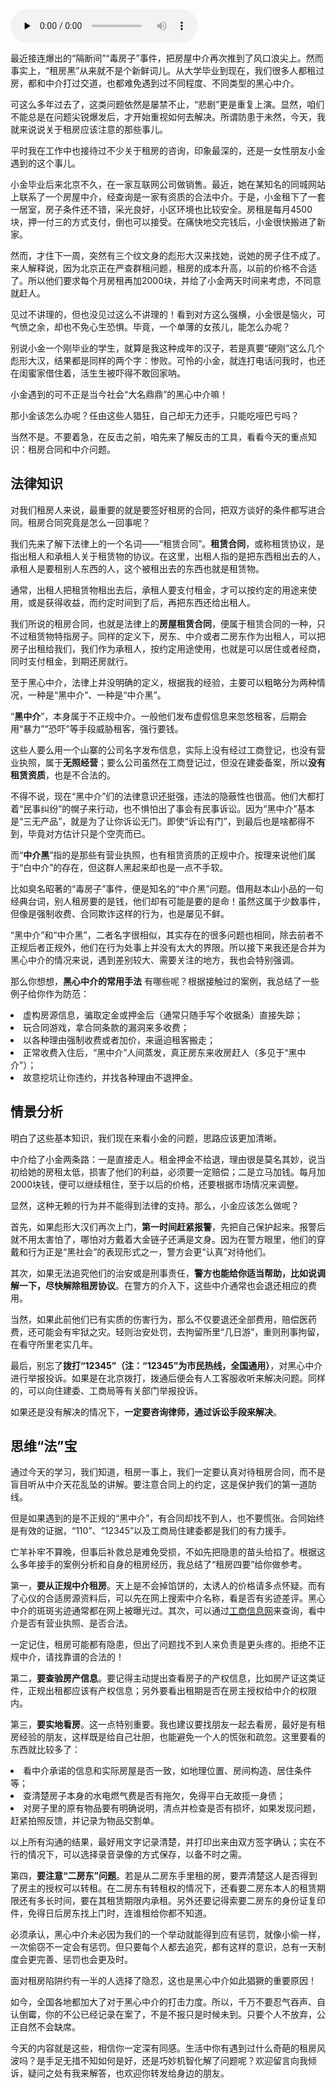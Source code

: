 <audio id="audio" title="26 | 智斗中介：“北上广”租房图鉴" controls="" preload="none"><source id="mp3" src="https://static001.geekbang.org/resource/audio/75/d2/759ac5b64eb6e2ca6fe1e6019dd672d2.mp3"></audio>

最近接连爆出的“隔断间”“毒房子”事件，把房屋中介再次推到了风口浪尖上。然而事实上，“租房黑”从来就不是个新鲜词儿。从大学毕业到现在，我们很多人都租过房，都和中介打过交道，也都难免遇到过不同程度、不同类型的黑心中介。

可这么多年过去了，这类问题依然是屡禁不止，“悲剧”更是重复上演。显然，咱们不能总是在问题尖锐爆发后，才开始重视如何去解决。所谓防患于未然，今天，我就来说说关于租房应该注意的那些事儿。

平时我在工作中也接待过不少关于租房的咨询，印象最深的，还是一女性朋友小金遇到的这个事儿。

小金毕业后来北京不久，在一家互联网公司做销售。最近，她在某知名的同城网站上联系了一个房屋中介，经查询是一家有资质的合法中介。于是，小金租下了一套一居室，房子条件还不错，采光良好，小区环境也比较安全。房租是每月4500块，押一付三的方式支付，倒也可以接受。在痛快地交完钱后，小金很快搬进了新家。

然而，才住下一周，突然有三个纹文身的彪形大汉来找她，说她的房子住不成了。来人解释说，因为北京正在严查群租问题，租房的成本升高，以前的价格不合适了。所以他们要求每个月房租再加2000块，并给了小金两天时间来考虑，不同意就赶人。

见过不讲理的，但也没见过这么不讲理的！看到对方这么强横，小金很是恼火，可气愤之余，却也不免心生恐惧。毕竟，一个单薄的女孩儿，能怎么办呢？

别说小金一个刚毕业的学生，就算是我这种成年的汉子，若是真要“硬刚”这么几个彪形大汉，结果都是同样的两个字：惨败。可怜的小金，就连打电话问我时，也还在闺蜜家借住着，活生生被吓得不敢回家呐。

小金遇到的可不正是当今社会“大名鼎鼎”的黑心中介嘛！

那小金该怎么办呢？任由这些人猖狂，自己却无力还手，只能吃哑巴亏吗？

当然不是。不要着急，在反击之前，咱先来了解反击的工具，看看今天的重点知识：租房合同和中介问题。

## 法律知识

对我们租房人来说，最重要的就是要签好租房的合同，把双方谈好的条件都写进合同。租房合同究竟是怎么一回事呢？

我们先来了解下法律上的一个名词——“租赁合同”。**租赁合同**，或称租赁协议，是指出租人和承租人关于租赁物的协议。在这里，出租人指的是把东西租出去的人，承租人是要租别人东西的人，这个被租出去的东西也就是租赁物。

通常，出租人把租赁物租出去后，承租人要支付租金，才可以按约定的用途来使用，或是获得收益，而约定时间到了后，再把东西还给出租人。

我们所说的租房合同，也就是法律上的**房屋租赁合同**，便属于租赁合同的一种，只不过租赁物特指房子。同样的定义下，房东、中介或者二房东作为出租人，可以把房子出租给我们，我们作为承租人，按约定用途使用，也就是可以居住或者经商，同时支付租金，到期还房就行。

至于黑心中介，法律上并没明确的定义，根据我的经验，主要可以粗略分为两种情况，一种是“黑中介”、一种是“中介黑”。

“**黑中介**”，本身属于不正规中介。一般他们发布虚假信息来忽悠租客，后期会用“暴力”“恐吓”等手段威胁租客，强行要钱。

这些人要么用一个山寨的公司名字发布信息，实际上没有经过工商登记，也没有营业执照，属于**无照经营**；要么公司虽然在工商登记过，但没在建委备案，所以**没有租赁资质**，也是不合法的。

不得不说，现在“黑中介”们的法律意识还挺强，违法的隐蔽性也很高。他们大都打着“民事纠纷”的幌子来行动，也不惧怕出了事会有民事诉讼。因为“黑中介”基本是“三无产品”，就是为了让你诉讼无门。即使“诉讼有门”，到最后也是啥都得不到，毕竟对方估计只是个空壳而已。

而“**中介黑**”指的是那些有营业执照，也有租赁资质的正规中介。按理来说他们属于“白中介”的存在，但这群人黑起来却也是一点不手软。

比如臭名昭著的“毒房子”事件，便是知名的“中介黑”问题。借用赵本山小品的一句经典台词，别人租房要的是钱，他们却有可能是要的是命！虽然这属于少数事件，但像是强制收费、合同欺诈这样的行为，也是屡见不鲜。

“黑中介”和“中介黑”，二者名字很相似，其实存在的很多问题也相同，除去前者不正规后者正规外，他们在行为处事上并没有太大的界限。所以接下来我还是合并为黑心中介的情况来说，遇到差别较大、需要关注的地方，我也会特别强调。

那么你想想，**黑心中介的常用手法** 有哪些呢？根据接触过的案例，我总结了一些例子给你作为防范：

<li>
虚构房源信息，骗取定金或押金后（通常只随手写个收据条）直接失踪；
</li>
<li>
玩合同游戏，拿合同条款的漏洞来多收费；
</li>
<li>
以各种理由强制收费或者加价，来逼迫租客搬走；
</li>
<li>
正常收费入住后，“黑中介”人间蒸发，真正房东来收房赶人（多见于“黑中介”）；
</li>
<li>
故意挖坑让你违约，并找各种理由不退押金。
</li>

## 情景分析

明白了这些基本知识，我们现在来看小金的问题，思路应该更加清晰。

中介给了小金两条路：一是直接走人。租金押金不给退，理由很是莫名其妙，说当初给她的房租太低，损害了他们的利益，必须要一定赔偿；二是立马加钱。每月加2000块钱，便可以继续租住，至于以后的价格，还要根据市场情况来调整。

显然，这种无赖的行为并不能得到法律的支持。那么，小金应该怎么做呢？

首先，如果彪形大汉们再次上门，**第一时间赶紧报警**，先把自己保护起来。报警后就不用太害怕了，哪怕对方戴着大金链子还满是文身。因为在警方眼里，他们的穿戴和行为正是“黑社会”的表现形式之一，警方会更“认真”对待他们。

其次，如果无法追究他们的治安或是刑事责任，**警方也能给你适当帮助，比如说调解一下，尽快解除租房协议**。在警方的介入下，这些中介通常也会退还相应的费用。

当然，如果此前他们已有实质的伤害行为，那么不仅要退还全部费用，赔偿医药费，还可能会有牢狱之灾。轻则治安处罚，去拘留所里“几日游”，重则刑事拘留，在看守所里老实几年。

最后，别忘了**拨打“12345”（注：“12345”为市民热线，全国通用）**，对黑心中介进行举报投诉。如果是在北京拨打，拨通后便会有人工客服收听来解决问题。同样的，可以向住建委、工商局等有关部门举报投诉。

如果还是没有解决的情况下，**一定要咨询律师，通过诉讼手段来解决**。

## 思维“法”宝

通过今天的学习，我们知道，租房一事上，我们一定要认真对待租房合同，而不是盲目听从中介天花乱坠的讲解。要注意合同上的约定，这是保护我们的第一道防线。

但是如果遇到的是不正规的“黑中介”，有合同却找不到人，也不要慌张。合同始终是有效的证据，“110”、“12345”以及工商局住建委都是我们的有力援手。

亡羊补牢不算晚，但事后补救总是难免受损，不如先把隐患的苗头给掐了。根据这么多年接手的案例分析和自身的租房经历，我总结了“租房四要”给你做参考。

第一，**要从正规中介租房**。天上是不会掉馅饼的，太诱人的价格请多点怀疑。而有了心仪的合适房源资料后，可以先在网上搜索中介名称，看是否有劣迹差评。黑心中介的斑斑劣迹通常都在网上被曝光过。其次，可以通过[工商信息网](http://bj.gsxt.gov.cn/subPubSys-110000.html)来查询，看中介是否有营业执照、是否合法。

一定记住，租房可能都有隐患，但出了问题找不到人来负责是更头疼的。拒绝不正规中介，请找靠谱的合法的！

第二，**要查验房产信息**。要记得主动提出查看房子的产权信息，比如房产证这类证件，正规出租都应该有产权信息；另外要看出租期是否在房主授权给中介的权限内。

第三，**要实地看房**。这一点特别重要。我也建议要找朋友一起去看房，最好是有租房经验的朋友，这样既是给自己壮胆，也能避免一个人的慌张和疏忽。这里要看的东西就比较多了：

<li>
看中介承诺的信息和实际房屋是否一致，如地理位置、房间构造、居住条件等；
</li>
<li>
查清楚房子本身的水电燃气费是否有拖欠，免得平白无故揽一身债；
</li>
<li>
对房子里的原有物品要有明确说明，清点并检查是否有损坏，如果发现问题，赶紧拍照反馈，并记录为物品交割单。
</li>

以上所有沟通的结果，最好用文字记录清楚，并打印出来由双方签字确认；实在不行的情况下，可以选择录音录像的方式保存，以备不时之需。

第四，**要注意“二房东”问题**。若是从二房东手里租的房，要弄清楚这人是否得到了房主的授权可以转租。在二房东有转租权的情况下，还看要二房东本人的租赁期限还有多长时间，要在其租赁期限内承租。另外还要记得索要二房东的身份证复印件，免得日后房东找上门时，连谁租给你都不知道。

<img src="https://static001.geekbang.org/resource/image/75/d4/755c60707dc1ca531c04b7bb8e6d67d4.jpg" alt=""><br>
必须承认，黑心中介未必因为我们的一个举动就能得到应有惩罚，就像小偷一样，一次偷窃不一定会有惩罚。但只要每个人都去追究，都有这样的意识，总有一天制度会更完善、惩罚也会更及时。

面对租房陷阱约有一半的人选择了隐忍，这也是黑心中介如此猖獗的重要原因！

如今，全国各地都加大了对于黑心中介的打击力度。所以，千万不要忍气吞声、自认倒霉，你的不公已经记录在案了，不是不报只是时候未到。只要个人不放弃，公正自然不会缺席。

今天的内容就是这些，相信你一定深有同感。生活中你有遇到过什么奇葩的租房风波吗？是手足无措不知如何是好，还是巧妙机智化解了问题呢？欢迎留言向我倾诉，疑问之处有我来解答，也欢迎你转发给身边的朋友。


